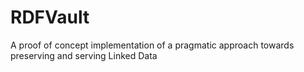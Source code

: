 RDFVault
========

A proof of concept implementation of a pragmatic approach towards preserving and serving Linked Data
